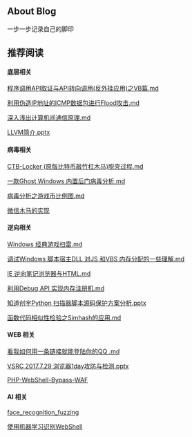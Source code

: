 

## About Blog



一步一步记录自己的脚印





## 推荐阅读





#### 底层相关



[程序调用API取证与API转向调用(反外挂应用)之VB篇.md](https://github.com/lcatro/my-blog/blob/master/2011/%E7%A8%8B%E5%BA%8F%E8%B0%83%E7%94%A8API%E5%8F%96%E8%AF%81%E4%B8%8EAPI%E8%BD%AC%E5%90%91%E8%B0%83%E7%94%A8(%E5%8F%8D%E5%A4%96%E6%8C%82%E5%BA%94%E7%94%A8)%E4%B9%8BVB%E7%AF%87.md)



[利用伪造IP地址的ICMP数据包进行Flood攻击.md](https://github.com/lcatro/my-blog/blob/master/2012/%E5%88%A9%E7%94%A8%E4%BC%AA%E9%80%A0IP%E5%9C%B0%E5%9D%80%E7%9A%84ICMP%E6%95%B0%E6%8D%AE%E5%8C%85%E8%BF%9B%E8%A1%8CFlood%E6%94%BB%E5%87%BB.md)



[深入浅出计算机间通信原理.md](https://github.com/lcatro/my-blog/blob/master/2013/%E6%B7%B1%E5%85%A5%E6%B5%85%E5%87%BA%E8%AE%A1%E7%AE%97%E6%9C%BA%E9%97%B4%E9%80%9A%E4%BF%A1%E5%8E%9F%E7%90%86.md)



[LLVM简介.pptx](https://github.com/lcatro/my-blog/blob/master/2018/LLVM%E7%AE%80%E4%BB%8B.pptx)





#### 病毒相关



[CTB-Locker (原版比特币敲竹杠木马)脱壳过程.md](https://github.com/lcatro/my-blog/blob/master/2015/CTB-Locker%20(%E5%8E%9F%E7%89%88%E6%AF%94%E7%89%B9%E5%B8%81%E6%95%B2%E7%AB%B9%E6%9D%A0%E6%9C%A8%E9%A9%AC)%E8%84%B1%E5%A3%B3%E8%BF%87%E7%A8%8B.md)



[一款Ghost Windows 内置后门病毒分析.md](https://github.com/lcatro/my-blog/blob/master/2015/%E4%B8%80%E6%AC%BEGhost%20Windows%20%E5%86%85%E7%BD%AE%E5%90%8E%E9%97%A8%E7%97%85%E6%AF%92%E5%88%86%E6%9E%90.md)



[病毒分析之游戏币比例图.md](https://github.com/lcatro/my-blog/blob/master/2015/%E7%97%85%E6%AF%92%E5%88%86%E6%9E%90%E4%B9%8B%E6%B8%B8%E6%88%8F%E5%B8%81%E6%AF%94%E4%BE%8B%E5%9B%BE.md)



[微信木马的实现](https://github.com/lcatro/my-blog/tree/master/2016/wechat_hacker)





#### 逆向相关



[Windows 经典游戏扫雷.md](https://github.com/lcatro/my-blog/blob/master/2014/Windows%20%E7%BB%8F%E5%85%B8%E6%B8%B8%E6%88%8F%E6%89%AB%E9%9B%B7.md)



[调试Windows 脚本宿主DLL 对JS 和VBS 内存分配的一些理解.md](https://github.com/lcatro/my-blog/blob/master/2015/%E8%B0%83%E8%AF%95Windows%20%E8%84%9A%E6%9C%AC%E5%AE%BF%E4%B8%BBDLL%20%E5%AF%B9JS%20%E5%92%8CVBS%20%E5%86%85%E5%AD%98%E5%88%86%E9%85%8D%E7%9A%84%E4%B8%80%E4%BA%9B%E7%90%86%E8%A7%A3.md)



[IE 逆向笔记浏览器与HTML.md](https://github.com/lcatro/my-blog/blob/master/2015/IE%20%E9%80%86%E5%90%91%E7%AC%94%E8%AE%B0%E6%B5%8F%E8%A7%88%E5%99%A8%E4%B8%8EHTML.md)



[利用Debug API 实现内存注册机.md](https://github.com/lcatro/my-blog/blob/master/2015/%E5%88%A9%E7%94%A8Debug%20API%20%E5%AE%9E%E7%8E%B0%E5%86%85%E5%AD%98%E6%B3%A8%E5%86%8C%E6%9C%BA.md)



[知道创宇Python 扫描器脚本源码保护方案分析.pptx](https://github.com/lcatro/my-blog/blob/master/2017/%E7%9F%A5%E9%81%93%E5%88%9B%E5%AE%87Python%20%E6%89%AB%E6%8F%8F%E5%99%A8%E8%84%9A%E6%9C%AC%E6%BA%90%E7%A0%81%E4%BF%9D%E6%8A%A4%E6%96%B9%E6%A1%88%E5%88%86%E6%9E%90.pptx)



[函数代码相似性检验之Simhash的应用.md](https://github.com/lcatro/my-blog/blob/master/2019/%E5%87%BD%E6%95%B0%E4%BB%A3%E7%A0%81%E7%9B%B8%E4%BC%BC%E6%80%A7%E6%A3%80%E9%AA%8C%E4%B9%8BSimhash%E7%9A%84%E5%BA%94%E7%94%A8.md)





#### WEB 相关



[看我如何用一条链接就能登陆你的QQ .md](https://github.com/lcatro/my-blog/blob/master/2016/%E7%9C%8B%E6%88%91%E5%A6%82%E4%BD%95%E7%94%A8%E4%B8%80%E6%9D%A1%E9%93%BE%E6%8E%A5%E5%B0%B1%E8%83%BD%E7%99%BB%E9%99%86%E4%BD%A0%E7%9A%84QQ%20.md)



[VSRC 2017.7.29 浏览器1day攻防与检测.pptx](https://github.com/lcatro/my-blog/blob/master/2017/VSRC%202017.7.29%20%E6%B5%8F%E8%A7%88%E5%99%A81day%E6%94%BB%E9%98%B2%E4%B8%8E%E6%A3%80%E6%B5%8B.pptx)



[PHP-WebShell-Bypass-WAF](https://github.com/lcatro/my-blog/tree/master/2017/PHP-WebShell-Bypass-WAF-master)





#### AI 相关



[face_recognition_fuzzing](https://github.com/lcatro/my-blog/tree/master/2017/face_recognition_fuzzing)



[使用机器学习识别WebShell](https://github.com/lcatro/my-blog/tree/master/2017/WebShell-Detect-By-Machine-Learning)








